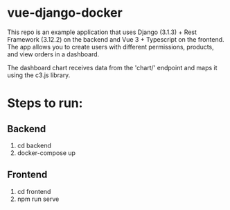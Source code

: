# vue-django-docker

This repo is an example application that uses Django (3.1.3) + Rest Framework (3.12.2) on the backend and Vue 3 + Typescript on the frontend. 
The app allows you to create users with different permissions, products, and view orders in a dashboard. 

The dashboard chart receives data from the 'chart/' endpoint and maps it using the c3.js library. 


# Steps to run:

## Backend

1. cd backend
2. docker-compose up

## Frontend

1. cd frontend
2. npm run serve
